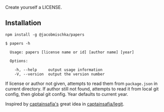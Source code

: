 Create yourself a LICENSE.

## Installation

```shell
npm install -g @jacobmischka/papers
```

```shell
$ papers -h

  Usage: papers [license name or id] [author name] [year]

  Options:

    -h, --help     output usage information
    -V, --version  output the version number
```

If license or author not given, attempts to read them from `package.json` in current directory.
If author still not found, attempts to read it from local git config, then global git config.
Year defaults to current year.

Inspired by [captainsafia's][captainsafia] great idea in [captainsafia/legit][legit].

[captainsafia]: https://github.com/captainsafia
[legit]: https://github.com/captainsafia/legit

